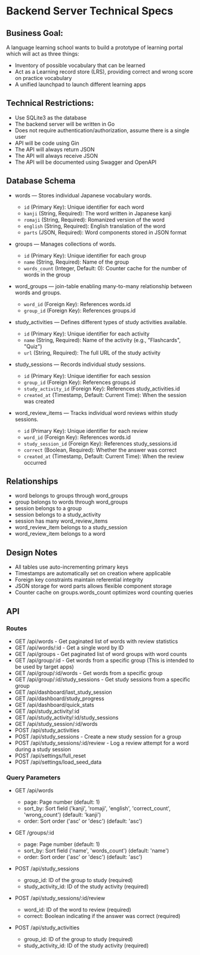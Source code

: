 # Backend Server Technical Specs

## Business Goal: 
A language learning school wants to build a prototype of learning portal which will act as three things:
- Inventory of possible vocabulary that can be learned
- Act as a  Learning record store (LRS), providing correct and wrong score on practice vocabulary
- A unified launchpad to launch different learning apps

## Technical Restrictions:
- Use SQLite3 as the database
- The backend server will be written in Go
- Does not require authentication/authorization, assume there is a single user
- API will be code using Gin
- The API will always return JSON
- The API will always receive JSON
- The API will be documented using Swagger and OpenAPI

## Database Schema
- words — Stores individual Japanese vocabulary words.
    - `id` (Primary Key): Unique identifier for each word
    - `kanji` (String, Required): The word written in Japanese kanji
    - `romaji` (String, Required): Romanized version of the word
    - `english` (String, Required): English translation of the word
    - `parts` (JSON, Required): Word components stored in JSON format

- groups — Manages collections of words.
    - `id` (Primary Key): Unique identifier for each group
    - `name` (String, Required): Name of the group
    - `words_count` (Integer, Default: 0): Counter cache for the number of words in the group

- word_groups — join-table enabling many-to-many relationship between words and groups.
    - `word_id` (Foreign Key): References words.id
    - `group_id` (Foreign Key): References groups.id

- study_activities — Defines different types of study activities available.
    - `id` (Primary Key): Unique identifier for each activity
    - `name` (String, Required): Name of the activity (e.g., "Flashcards", "Quiz")
    - `url` (String, Required): The full URL of the study activity

- study_sessions — Records individual study sessions.
    - `id` (Primary Key): Unique identifier for each session
    - `group_id` (Foreign Key): References groups.id
    - `study_activity_id` (Foreign Key): References study_activities.id
    - `created_at` (Timestamp, Default: Current Time): When the session was created

- word_review_items — Tracks individual word reviews within study sessions.
    - `id` (Primary Key): Unique identifier for each review
    - `word_id` (Foreign Key): References words.id
    - `study_session_id` (Foreign Key): References study_sessions.id
    - `correct` (Boolean, Required): Whether the answer was correct
    - `created_at` (Timestamp, Default: Current Time): When the review occurred

## Relationships

- word belongs to groups through  word_groups
- group belongs to words through word_groups
- session belongs to a group
- session belongs to a study_activity
- session has many word_review_items
- word_review_item belongs to a study_session
- word_review_item belongs to a word

## Design Notes
- All tables use auto-incrementing primary keys
- Timestamps are automatically set on creation where applicable
- Foreign key constraints maintain referential integrity
- JSON storage for word parts allows flexible component storage
- Counter cache on groups.words_count optimizes word counting queries

## API

### Routes

- GET /api/words - Get paginated list of words with review statistics
- GET /api/words/:id - Get a single word by ID
- GET /api/groups - Get paginated list of word groups with word counts
- GET /api/group/:id - Get words from a specific group (This is intended to be used by target apps)
- GET /api/group/:id/words - Get words from a specific group
- GET /api/group/:id/study_sessions - Get study sessions from a specific group
- GET /api/dashboard/last_study_session
- GET /api/dashboard/study_progress
- GET /api/dashboard/quick_stats
- GET /api/study_activity/:id
- GET /api/study_activity/:id/study_sessions
- GET /api/study_session/:id/words
- POST /api/study_activities
- POST /api/study_sessions - Create a new study session for a group
- POST /api/study_sessions/:id/review - Log a review attempt for a word during a study session
- POST /api/settings/full_reset
- POST /api/settings/load_seed_data


### Query Parameters

- GET /api/words
    - page: Page number (default: 1)
    - sort_by: Sort field ('kanji', 'romaji', 'english', 'correct_count', 'wrong_count') (default: 'kanji')
    - order: Sort order ('asc' or 'desc') (default: 'asc')

- GET /groups/:id
    - page: Page number (default: 1)
    - sort_by: Sort field ('name', 'words_count') (default: 'name')
    - order: Sort order ('asc' or 'desc') (default: 'asc')

- POST /api/study_sessions
    - group_id: ID of the group to study (required)
    - study_activity_id: ID of the study activity (required)


- POST /api/study_sessions/:id/review
    - word_id: ID of the word to review (required)
    - correct: Boolean indicating if the answer was correct (required)

- POST /api/study_activities
    - group_id: ID of the group to study (required)
    - study_activity_id: ID of the study activity (required)




